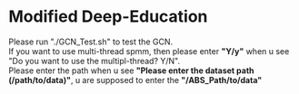 # Modified Deep-Education
Please run "./GCN_Test.sh" to test the GCN.\
If you want to use multi-thread spmm, then please enter **"Y/y"** when u see "Do you want to use the multipl-thread? Y/N".\
Please enter the path when u see **"Please enter the dataset path (/path/to/data)"**, u are supposed to enter the **"/ABS_Path/to/data"**